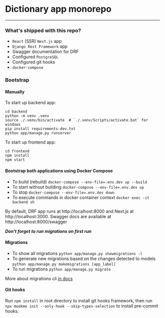 # Dictionary app monorepo
___

### What's shipped with this repo?
- `React` (SSR) `Next.js` app
- `Django Rest Framework` app
- Swagger documentation for DRF
- Configured `PostgreSQL`
- Configured git hooks
- `docker-compose`

### Bootstrap

#### Manually
To start up backend app:
```shell
cd backend
python -m venv .venv
source ./.venv/bin/activate  # `./.venv/Scripts/activate.bat` for windows
pip install requirements-dev.txt
python app/manage.py runserver
```

To start up frontend app:
```shell
cd frontend
npm install
npm start
```

#### Bootstrap both applications using Docker Compose
- To build (rebuild) `docker-compose --env-file=.env.dev up --build`
- To start without building `docker-compose --env-file=.env.dev up`
- To stop `docker-compose --env-file=.env.dev down`
- To execute commands in docker container context `docker exec -it backend sh`

By default, DRF app runs at http://localhost:8000 and Next.js at http://localhost:3000. Swagger docs are available at http://localhost:8000/swagger

***Don't forget to run migrations on first run***

#### Migrations
- To show all migrations `python app/manage.py showmigrations -l`
- To generate new migrations based on the changes detected to models `python app/manage.py makemigrations [app_label]`
- To run migrations `python app/manage.py migrate`

More about migrations cli [in docs](https://docs.djangoproject.com/en/4.1/topics/migrations/)

#### Git hooks
Run `npm install` in root directory to install git hooks framework, then run
`npx mookme init --only-hook --skip-types-selection` to install pre-commit hooks. 
